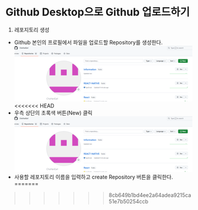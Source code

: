 # Github Desktop으로 Github 업로드하기
1. 레포지토리 생성
- Github 본인의 프로필에서 파일을 업로드할 Repository를 생성한다.
![RepoMain](img/image.png)
<<<<<<< HEAD
- 우측 상단의 초록색 버튼(New) 클릭
![CreateRepo](img/image.png)
- 사용할 레포지토리 이름을 입력하고 create Repository 버튼을 클릭한다.
=======
>>>>>>> 8cb649b1bd4ee2a64adea9215ca51e7b50254ccb
